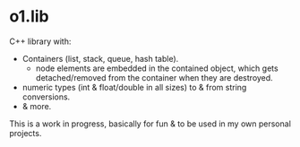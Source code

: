 # o1.lib

C++ library with:
* Containers (list, stack, queue, hash table).
  * node elements are embedded in the contained object,
    which gets detached/removed from the container when
    they are destroyed.
* numeric types (int & float/double in all sizes) to & from
  string conversions.
* & more.

This is a work in progress, basically for fun & to be used in
my own personal projects.

